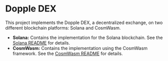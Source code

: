 # Dopple DEX

This project implements the Dopple DEX, a decentralized exchange, on two different blockchain platforms: Solana and CosmWasm.

- **Solana:** Contains the implementation for the Solana blockchain. See the [Solana README](./Solana/README.md) for details.
- **CosmWasm:** Contains the implementation using the CosmWasm framework. See the [CosmWasm README](./CosmWasm/README.md) for details.

